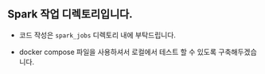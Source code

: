 ## Spark 작업 디렉토리입니다.

- 코드 작성은 `spark_jobs` 디렉토리 내에 부탁드립니다.

- docker compose 파일을 사용하셔서 로컬에서 테스트 할 수 있도록 구축해두겠습니다.